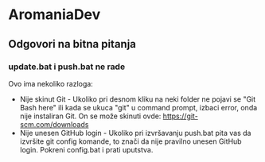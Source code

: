# AromaniaDev
## Odgovori na bitna pitanja
### update.bat i push.bat ne rade
Ovo ima nekoliko razloga:
- Nije skinut Git - Ukoliko pri desnom kliku na neki folder ne pojavi se "Git Bash here" ili kada se ukuca "git" u command prompt, izbaci error, onda nije instaliran Git. On se može skinuti ovde: https://git-scm.com/downloads
- Nije unesen GitHub login - Ukoliko pri izvršavanju push.bat pita vas da izvršite git config komande, to znači da nije pravilno unesen GitHub login. Pokreni config.bat i prati uputstva.
